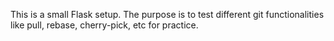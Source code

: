 This is a small Flask setup. The purpose is to test different git functionalities like pull, rebase, cherry-pick, etc for practice.